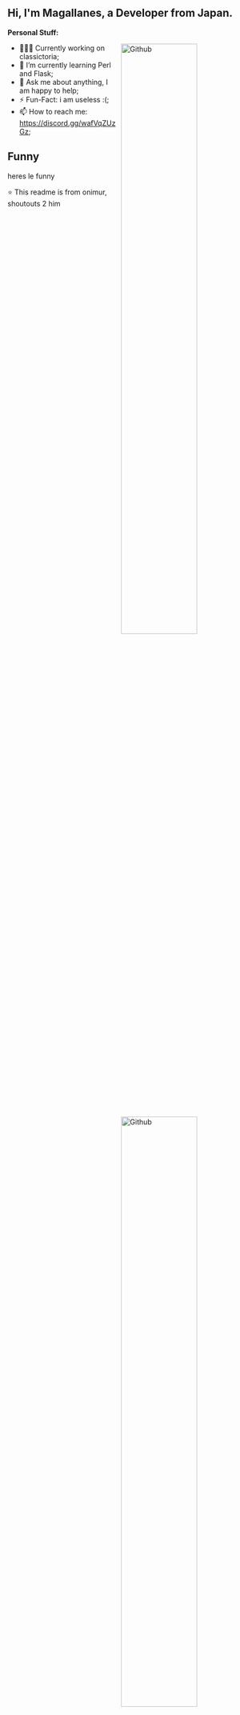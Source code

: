 <!-- Your title -->
## Hi, I'm Magallanes, a Developer from Japan.

<!-- Talking about you -->
**Personal Stuff:**

<!-- Any image aligned to the right. Beware the width -->
<img width="55%" align="right" alt="Github" src="https://raw.githubusercontent.com/onimur/.github/master/.resources/git-header.svg" />

- 👨🏽‍💻 Currently working on classictoria;
- 🌱 I’m currently learning Perl and Flask; 
- 💬 Ask me about anything, I am happy to help;
- ⚡️ Fun-Fact: i am useless :(;
- 📫 How to reach me: https://discord.gg/wafVqZUzGz;



## Funny

heres le funny
<img width="55%" align="right" alt="Github" src="https://images-wixmp-ed30a86b8c4ca887773594c2.wixmp.com/f/ec467f86-af1e-4802-88df-977c94d5086f/d5kkbqa-59e822bf-5417-4f1c-96dc-9d1d1ed4fb0a.jpg?token=eyJ0eXAiOiJKV1QiLCJhbGciOiJIUzI1NiJ9.eyJzdWIiOiJ1cm46YXBwOjdlMGQxODg5ODIyNjQzNzNhNWYwZDQxNWVhMGQyNmUwIiwiaXNzIjoidXJuOmFwcDo3ZTBkMTg4OTgyMjY0MzczYTVmMGQ0MTVlYTBkMjZlMCIsIm9iaiI6W1t7InBhdGgiOiJcL2ZcL2VjNDY3Zjg2LWFmMWUtNDgwMi04OGRmLTk3N2M5NGQ1MDg2ZlwvZDVra2JxYS01OWU4MjJiZi01NDE3LTRmMWMtOTZkYy05ZDFkMWVkNGZiMGEuanBnIn1dXSwiYXVkIjpbInVybjpzZXJ2aWNlOmZpbGUuZG93bmxvYWQiXX0.Xu0LLYM0LphTRbbLvj0soKHzE_zKPgmm7K5IYtF2es4" />

⭐️ This readme is from onimur, shoutouts 2 him
